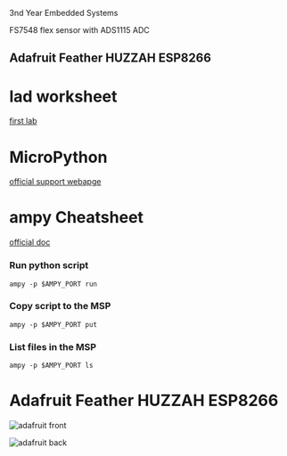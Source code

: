 3nd Year Embedded Systems

FS7548 flex sensor with ADS1115 ADC

Adafruit Feather HUZZAH ESP8266
-----
# lad worksheet
[first lab](./docs/lab-instructions-i2c.pdf)

# MicroPython
[official support webapge](http://docs.micropython.org/en/v1.8.2/esp8266/esp8266/tutorial/index.html)

# ampy Cheatsheet
[official doc](https://cdn-learn.adafruit.com/downloads/pdf/micropython-basics-load-files-and-run-code.pdf)

### Run python script
`ampy -p $AMPY_PORT run`

### Copy script to the MSP
`ampy -p $AMPY_PORT put`

### List files in the MSP
`ampy -p $AMPY_PORT ls`

# Adafruit Feather HUZZAH ESP8266
![adafruit front](https://cdn-learn.adafruit.com/assets/assets/000/028/699/original/adafruit_products_2821_top_01_ORIG.jpg)

![adafruit back](https://cdn-learn.adafruit.com/assets/assets/000/028/700/original/adafruit_products_2821_back_ORIG.jpg)

